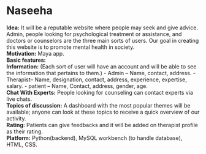# Naseeha
**Idea:** It will be a reputable website where people may seek and give advice. Admin, people looking for psychological treatment or assistance, and doctors or counselors are the three main sorts of users. Our goal in creating this website is to promote mental health in society. <br>
**Motivation:** Maya app. <br>
**Basic features:** <br> 
**Information:** (Each sort of user will have an account and will be able to see the information that pertains to them.) 
 	 	- Admin – Name, contact, address. 
 	 	- Therapist– Name, designation, contact, address, experience, expertise, salary. 
 	 	- patient – Name, Contact, address, gender, age.<br> 
**Chat With Experts:** People looking for counseling can contact experts via live chats.<br>
**Topics of discussion:** A dashboard with the most popular themes will be available; anyone can look at these topics to receive a quick overview of our activity.<br>
**Rating:** Patients can give feedbacks and it will be added on therapist profile as their rating. <br>
**Platform:** Python(backend), MySQL workbench (to handle database), HTML, CSS.<br>
